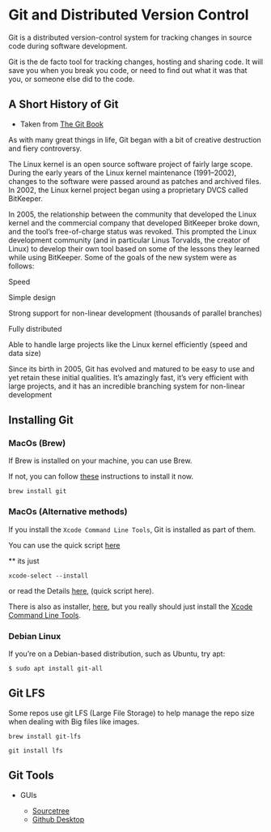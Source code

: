 # Git and Distributed Version Control

Git is a distributed version-control system for tracking changes in source code during software development.

Git is the de facto tool for tracking changes, hosting and sharing code. It will save you when you break you code, or need to find out what it was that you, or someone else did to the code.

## A Short History of Git 

* Taken from [The Git Book](https://git-scm.com/book/en/v2/Getting-Started-A-Short-History-of-Git)

As with many great things in life, Git began with a bit of creative destruction and fiery controversy.

The Linux kernel is an open source software project of fairly large scope. During the early years of the Linux kernel maintenance (1991–2002), changes to the software were passed around as patches and archived files. In 2002, the Linux kernel project began using a proprietary DVCS called BitKeeper.

In 2005, the relationship between the community that developed the Linux kernel and the commercial company that developed BitKeeper broke down, and the tool’s free-of-charge status was revoked. This prompted the Linux development community (and in particular Linus Torvalds, the creator of Linux) to develop their own tool based on some of the lessons they learned while using BitKeeper. Some of the goals of the new system were as follows:

Speed

Simple design

Strong support for non-linear development (thousands of parallel branches)

Fully distributed

Able to handle large projects like the Linux kernel efficiently (speed and data size)

Since its birth in 2005, Git has evolved and matured to be easy to use and yet retain these initial qualities. It’s amazingly fast, it’s very efficient with large projects, and it has an incredible branching system for non-linear development

## Installing Git

  ### MacOs (Brew) 

  If Brew is installed on your machine, you can use Brew.

  If not, you can follow [these](./package-managers.md) instructions to install it now.

  ```
  brew install git
  ```

  ### MacOs (Alternative methods)

  If you install the `Xcode Command Line Tools`, Git is installed as part of them.
  
  You can use the quick script [here](../scripted/xcode.md) 
  
  ** its just
  
  ```
  xcode-select --install
  ```
  
  or read the Details [here](./xcode.md), (quick script here).

  There is also as installer, [here](https://git-scm.com/download/mac), but you really should just install the [Xcode Command Line Tools](./detailed/xcode.md).

  ### Debian Linux

  If you’re on a Debian-based distribution, such as Ubuntu, try apt:

  ```$ sudo apt install git-all```
  



  ## Git LFS
  
  Some repos use git LFS (Large File Storage) to help manage the repo size when dealing with Big files like images.
  
  ```brew install git-lfs```

  ```git install lfs```
  
  
  ## Git Tools

  - GUIs

    - [Sourcetree](https://www.sourcetreeapp.com/)
    - [Github Desktop](https://desktop.github.com/)





